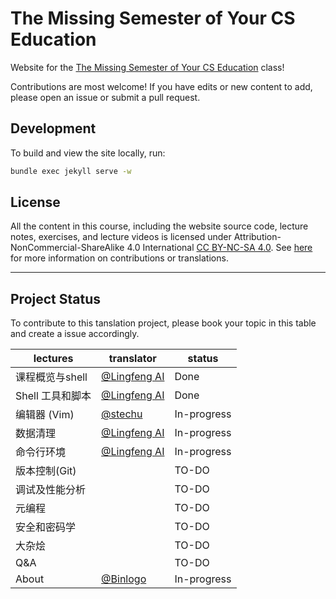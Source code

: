# The Missing Semester of Your CS Education

Website for the [The Missing Semester of Your CS Education](https://missing.csail.mit.edu/) class!

Contributions are most welcome! If you have edits or new content to add, please
open an issue or submit a pull request.

## Development

To build and view the site locally, run:

```bash
bundle exec jekyll serve -w
```

## License

All the content in this course, including the website source code, lecture notes, exercises, and lecture videos is licensed under Attribution-NonCommercial-ShareAlike 4.0 International [CC BY-NC-SA 4.0](https://creativecommons.org/licenses/by-nc-sa/4.0/). See [here](https://missing.csail.mit.edu/license) for more information on contributions or translations.

-----------------

## Project Status

To contribute to this tanslation project, please book your topic in this table and create a issue accordingly.

|  lectures   | translator  | status |
|  ----  | ----  |----  |
| 课程概览与shell  | [@Lingfeng AI](https://github.com/hanxiaomax) | Done |
| Shell 工具和脚本  | [@Lingfeng AI](https://github.com/hanxiaomax) | Done |
| 编辑器 (Vim)  |  [@stechu](https://github.com/stechu) | In-progress |
| 数据清理  | [@Lingfeng AI](https://github.com/hanxiaomax) | In-progress |
| 命令行环境  | [@Lingfeng AI](https://github.com/hanxiaomax) | In-progress |
| 版本控制(Git)  |  | TO-DO |
| 调试及性能分析  |  | TO-DO |
| 元编程  |  | TO-DO |
| 安全和密码学  |  | TO-DO |
| 大杂烩  |  | TO-DO |
| Q&A  |  | TO-DO |
| About  | [@Binlogo](https://github.com/Binlogo)  | In-progress |
